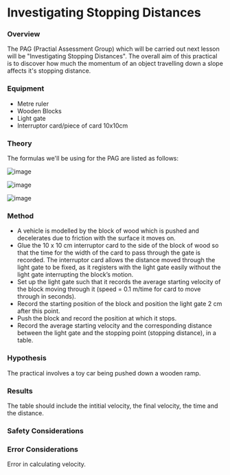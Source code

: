 # Investigating Stopping Distances

### Overview

The PAG (Practial Assessment Group) which will be carried out next lesson will be "Investigating Stopping Distances". The overall aim of this practical is to discover how much the momentum of an object travelling down a slope affects it's stopping distance.


### Equipment
- Metre ruler
- Wooden Blocks
- Light gate
- Interruptor card/piece of card 10x10cm


### Theory
The formulas we'll be using for the PAG are listed as follows:

![image](https://user-images.githubusercontent.com/90699946/146373595-0d035e33-de3b-4d69-a0de-e6d05f8b133d.png)

![image](https://user-images.githubusercontent.com/90699946/146373746-125d3178-20d0-4267-838b-a8e41da39616.png)

![image](https://user-images.githubusercontent.com/90699946/146373796-d650332d-a168-4d37-a2db-8d5a6c848cf3.png)

### Method

- A vehicle is modelled by the block of wood which is pushed and decelerates due to friction with the surface it moves on.
- Glue the 10 x 10 cm interruptor card to the side of the block of wood so that the time for the width of the card to pass through the gate is recorded. The interruptor card allows the distance moved through the light gate to be fixed, as it registers with the light gate easily without the light gate interrupting the block’s motion.
- Set up the light gate such that it records the average starting velocity of the block moving through it (speed = 0.1 m/time for card to move through in seconds).
- Record the starting position of the block and position the light gate 2 cm after this point.
- Push the block and record the position at which it stops.
- Record the average starting velocity and the corresponding distance between the light gate and the stopping point (stopping distance), in a table. 


### Hypothesis

The practical involves a toy car being pushed down a wooden ramp.

### Results

The table should include the intitial velocity, the final velocity, the time and the distance.

### Safety Considerations

### Error Considerations

Error in calculating velocity.
